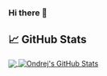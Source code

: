 ### Hi there 👋

<!--
**ondrejfuhrer/ondrejfuhrer** is a ✨ _special_ ✨ repository because its `README.md` (this file) appears on your GitHub profile.

Here are some ideas to get you started:

- 🔭 I’m currently working on ...
- 🌱 I’m currently learning ...
- 👯 I’m looking to collaborate on ...
- 🤔 I’m looking for help with ...
- 💬 Ask me about ...
- 📫 How to reach me: ...
- 😄 Pronouns: ...
- ⚡ Fun fact: ...
-->

## &#x1f4c8; GitHub Stats

<a href="https://github.com/ondrejfuhrer/ondrejfuhrer">
  <img align="center" src="https://github-readme-stats.vercel.app/api/top-langs/?username=ondrejfuhrer&title_color=ffffff&text_color=c9cacc&icon_color=2bbc8a&bg_color=1d1f21&layout=compact" />
</a>
<a href="https://github.com/ondrejfuhrer/ondrejfuhrer">
  <img align="center" src="https://github-readme-stats.vercel.app/api?username=ondrejfuhrer&show_icons=true&line_height=27&count_private=true&title_color=ffffff&text_color=c9cacc&icon_color=2bbc8a&bg_color=1d1f21" alt="Ondrej's GitHub Stats" />
</a>
